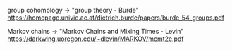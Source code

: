 group cohomology -> "group theory - Burde" https://homepage.univie.ac.at/dietrich.burde/papers/burde_54_groups.pdf

Markov chains -> "Markov Chains and Mixing Times - Levin" https://darkwing.uoregon.edu/~dlevin/MARKOV/mcmt2e.pdf

